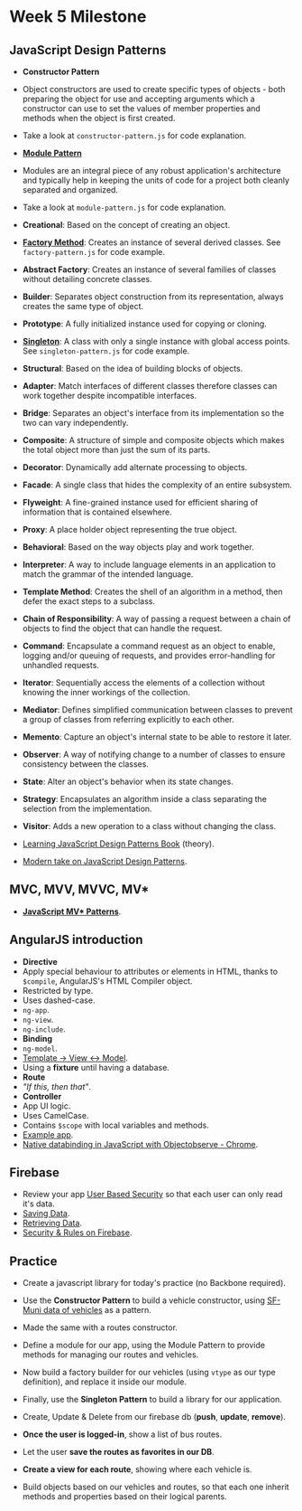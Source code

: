 Week 5 Milestone
===================

## JavaScript Design Patterns

* __Constructor Pattern__
 * Object constructors are used to create specific types of objects - both preparing the object for use and accepting arguments which a constructor can use to set the values of member properties and methods when the object is first created.
 * Take a look at `constructor-pattern.js` for code explanation.
* __[Module Pattern](https://carldanley.com/js-module-pattern/)__
 * Modules are an integral piece of any robust application's architecture and typically help in keeping the units of code for a project both cleanly separated and organized.
 * Take a look at `module-pattern.js` for code explanation.

* __Creational__: Based on the concept of creating an object.
 * __[Factory Method](http://javascript.info/tutorial/factory-constructor-pattern)__: Creates an instance of several derived classes. See `factory-pattern.js` for code example.
 * __Abstract Factory__: Creates an instance of several families of classes without detailing concrete classes.
 * __Builder__: Separates object construction from its representation, always creates the same type of object.
 * __Prototype__: A fully initialized instance used for copying or cloning.
 * __[Singleton](https://carldanley.com/js-singleton-pattern/)__: A class with only a single instance with global access points. See `singleton-pattern.js` for code example.

* __Structural__: Based on the idea of building blocks of objects.
 * __Adapter__: Match interfaces of different classes therefore classes can work together despite incompatible interfaces.
 * __Bridge__: Separates an object's interface from its implementation so the two can vary independently.
 * __Composite__: A structure of simple and composite objects which makes the total object more than just the sum of its parts.
 * __Decorator__: Dynamically add alternate processing to objects.
 * __Facade__: A single class that hides the complexity of an entire subsystem.
 * __Flyweight__: A fine-grained instance used for efficient sharing of information that is contained elsewhere.
 * __Proxy__: A place holder object representing the true object.

* __Behavioral__: Based on the way objects play and work together.
 * __Interpreter__: A way to include language elements in an application to match the grammar of the intended language.
 * __Template Method__: Creates the shell of an algorithm in a method, then defer the exact steps to a subclass.
 * __Chain of Responsibility__: A way of passing a request between a chain of objects to find the object that can handle the request.
 * __Command__: Encapsulate a command request as an object to enable, logging and/or queuing of requests, and provides error-handling for unhandled requests.
 * __Iterator__: Sequentially access the elements of a collection without knowing the inner workings of the collection.
 * __Mediator__: Defines simplified communication between classes to prevent a group of classes from referring explicitly to each other.
 * __Memento__: Capture an object's internal state to be able to restore it later.
 * __Observer__: A way of notifying change to a number of classes to ensure consistency between the classes.
 * __State__: Alter an object's behavior when its state changes.
 * __Strategy__: Encapsulates an algorithm inside a class separating the selection from the implementation.
 * __Visitor__: Adds a new operation to a class without changing the class.

* [Learning JavaScript Design Patterns Book](http://addyosmani.com/resources/essentialjsdesignpatterns/book/) (theory).
* [Modern take on JavaScript Design Patterns](https://carldanley.com/javascript-design-patterns/).

## MVC, MVV, MVVC, MV*

* __[JavaScript MV* Patterns](http://addyosmani.com/resources/essentialjsdesignpatterns/book/#detailmvcmvp)__.

## AngularJS introduction

* __Directive__
 * Apply special behaviour to attributes or elements in HTML, thanks to `$compile`, AngularJS's HTML Compiler object.
 * Restricted by type.
 * Uses dashed-case.
 * `ng-app`.
 * `ng-view`. 
 * `ng-include`.
* __Binding__
 * `ng-model`.
 * [Template -> View <-> Model](https://docs.angularjs.org/guide/databinding).
 * Using a __fixture__ until having a database.
* __Route__
 * _"If this, then that"_.
* __Controller__
 * App UI logic.
 * Uses CamelCase.
 * Contains `$scope` with local variables and methods.
* [Example app](https://fictizia-angularjs.firebaseapp.com).
* [Native databinding in JavaScript with Objectobserve - Chrome](http://www.html5rocks.com/en/tutorials/es7/observe/).

## Firebase

* Review your app [User Based Security](https://www.firebase.com/docs/security/guide/user-security.html) so that each user can only read it's data.
* [Saving Data](https://www.firebase.com/docs/web/guide/saving-data.html).
* [Retrieving Data](https://www.firebase.com/docs/web/guide/retrieving-data.html).
* [Security & Rules on Firebase](https://www.firebase.com/docs/security/quickstart.html).

## Practice

* Create a javascript library for today's practice (no Backbone required).
 * Use the __Constructor Pattern__ to build a vehicle constructor, using [SF-Muni data of vehicles](https://publicdata-transit.firebaseio.com/sf-muni) as a pattern.
 * Made the same with a routes constructor.
 * Define a module for our app, using the Module Pattern to provide methods for managing our routes and vehicles.
 * Now build a factory builder for our vehicles (using `vtype` as our type definition), and replace it inside our module.
 * Finally, use the __Singleton Pattern__ to build a library for our application.

* Create, Update & Delete from our firebase db (__push__, __update__, __remove__).
 * __Once the user is logged-in__, show a list of bus routes.
 * Let the user __save the routes as favorites in our DB__.
 * __Create a view for each route__, showing where each vehicle is.
 * Build objects based on our vehicles and routes, so that each one inherit methods and properties based on their logical parents.